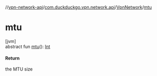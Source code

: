 //[vpn-network-api](../../../index.md)/[com.duckduckgo.vpn.network.api](../index.md)/[VpnNetwork](index.md)/[mtu](mtu.md)

# mtu

[jvm]\
abstract fun [mtu](mtu.md)(): [Int](https://kotlinlang.org/api/latest/jvm/stdlib/kotlin/-int/index.html)

#### Return

the MTU size
